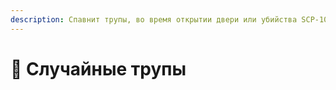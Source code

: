 ```yaml
---
description: Спавнит трупы, во время открытии двери или убийства SCP-106
---
```


# 🧟 Случайные трупы

